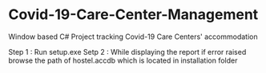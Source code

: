 # Covid-19-Care-Center-Management
Window based C# Project tracking Covid-19 Care Centers' accommodation

Step 1 : Run setup.exe
Setp 2 : While displaying the report if error raised browse the path of hostel.accdb which is located in installation folder
